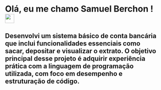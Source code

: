 # Olá, eu me chamo Samuel Berchon ! <img src="https://raw.githubusercontent.com/kaueMarques/kaueMarques/master/hi.gif" width="30px" height="30px">
## Desenvolvi um sistema básico de conta bancária que inclui funcionalidades essenciais como sacar, depositar e visualizar o extrato. O objetivo principal desse projeto é adquirir experiência prática com a linguagem de programação utilizada, com foco em desempenho e estruturação de código.
                

